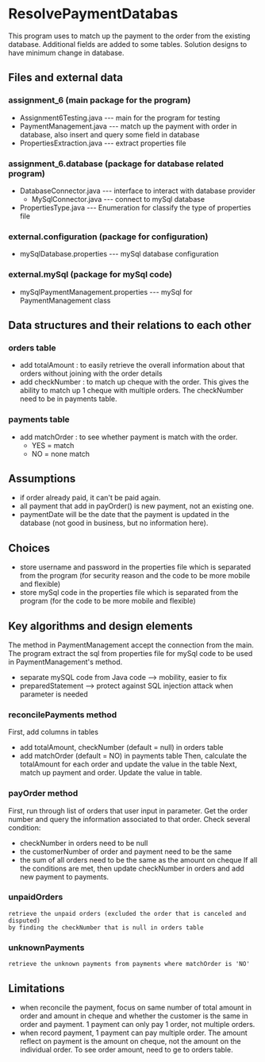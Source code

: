 # ResolvePaymentDatabas
This program uses to match up the payment to the order from the existing database.
Additional fields are added to some tables. Solution designs to have minimum change in database.

## Files and external data
### assignment_6 (main package for the program)
* Assignment6Testing.java --- main for the program for testing
* PaymentManagement.java --- match up the payment with order in database, also insert and query some field in database
* PropertiesExtraction.java --- extract properties file

### assignment_6.database (package for database related program)
* DatabaseConnector.java --- interface to interact with database provider
  * MySqlConnector.java --- connect to mySql database
* PropertiesType.java --- Enumeration for classify the type of properties file

### external.configuration (package for configuration)
* mySqlDatabase.properties --- mySql database configuration

### external.mySql (package for mySql code)
* mySqlPaymentManagement.properties --- mySql for PaymentManagement class

## Data structures and their relations to each other
### orders table
* add totalAmount : to easily retrieve the overall information about that orders 
			without joining with the order details
* add checkNumber : to match up cheque with the order.
			This gives the ability to match up 1 cheque with multiple orders.
			The checkNumber need to be in payments table.
### payments table
* add matchOrder : to see whether payment is match with the order.
  * YES = match
  * NO = none match

## Assumptions
* if order already paid, it can't be paid again.
* all payment that add in payOrder() is new payment, not an existing one.
* paymentDate will be the date that the payment is updated in the database 
	(not good in business, but no information here).

## Choices
* store username and password in the properties file which is separated from the program
(for security reason and the code to be more mobile and flexible)
* store mySql code in the properties file which is separated from the program
(for the code to be more mobile and flexible)

## Key algorithms and design elements
The method in PaymentManagement accept the connection from the main.
The program extract the sql from properties file for mySql code to be used in PaymentManagement's method.
* separate mySQL code from Java code --> mobility, easier to fix
* preparedStatement --> protect against SQL injection attack when parameter is needed
### reconcilePayments method
First, add columns in tables
  * add totalAmount, checkNumber (default = null) in orders table
  * add matchOrder (default = NO) in payments table
Then, calculate the totalAmount for each order and update the value in the table
Next, match up payment and order. Update the value in table.	
### payOrder method
First, run through list of orders that user input in parameter.
Get the order number and query the information associated to that order.
Check several condition:
* checkNumber in orders need to be null
* the customerNumber of order and payment need to be the same
* the sum of all orders need to be the same as the amount on cheque
If all the conditions are met, then update checkNumber in orders and add new payment to payments.
### unpaidOrders
	retrieve the unpaid orders (excluded the order that is canceled and disputed) 
	by finding the checkNumber that is null in orders table
### unknownPayments
	retrieve the unknown payments from payments where matchOrder is 'NO'

## Limitations
* when reconcile the payment, focus on same number of total amount in order and amount in cheque and
	whether the customer is the same in order and payment. 
	1 payment can only pay 1 order, not multiple orders.
* when record payment, 1 payment can pay multiple order. 
	The amount reflect on payment is the amount on cheque, not the amount on the individual order.
	To see order amount, need to ge to orders table.

